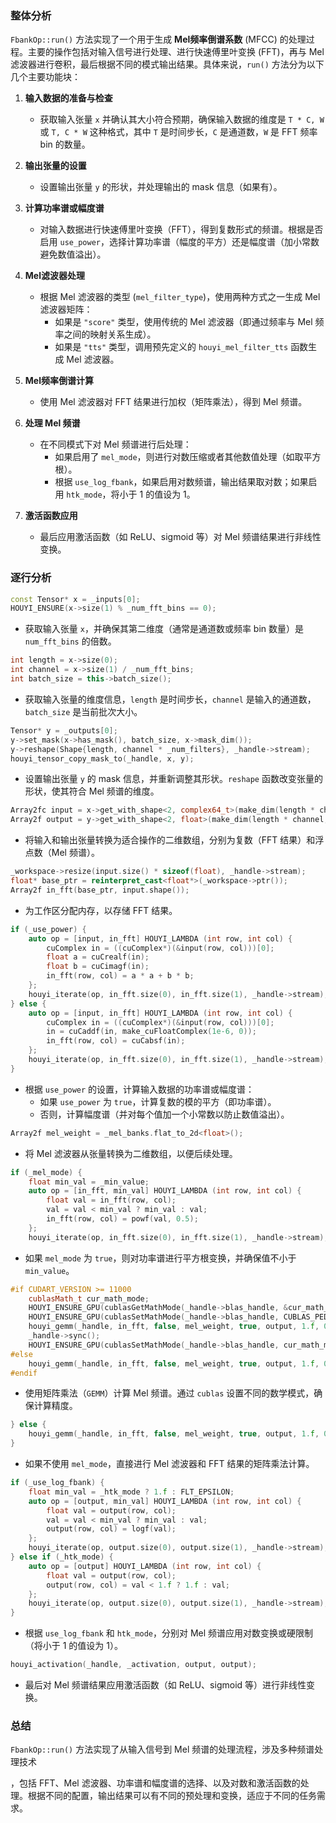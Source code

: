### 整体分析

`FbankOp::run()` 方法实现了一个用于生成 **Mel频率倒谱系数** (MFCC) 的处理过程。主要的操作包括对输入信号进行处理、进行快速傅里叶变换 (FFT)，再与 Mel 滤波器进行卷积，最后根据不同的模式输出结果。具体来说，`run()` 方法分为以下几个主要功能块：

1. **输入数据的准备与检查**
    
    - 获取输入张量 `x` 并确认其大小符合预期，确保输入数据的维度是 `T * C, W` 或 `T, C * W` 这种格式，其中 `T` 是时间步长，`C` 是通道数，`W` 是 FFT 频率 bin 的数量。
2. **输出张量的设置**
    
    - 设置输出张量 `y` 的形状，并处理输出的 mask 信息（如果有）。
3. **计算功率谱或幅度谱**
    
    - 对输入数据进行快速傅里叶变换（FFT），得到复数形式的频谱。根据是否启用 `use_power`，选择计算功率谱（幅度的平方）还是幅度谱（加小常数避免数值溢出）。
4. **Mel滤波器处理**
    
    - 根据 Mel 滤波器的类型 (`mel_filter_type`)，使用两种方式之一生成 Mel 滤波器矩阵：
        - 如果是 `"score"` 类型，使用传统的 Mel 滤波器（即通过频率与 Mel 频率之间的映射关系生成）。
        - 如果是 `"tts"` 类型，调用预先定义的 `houyi_mel_filter_tts` 函数生成 Mel 滤波器。
5. **Mel频率倒谱计算**
    
    - 使用 Mel 滤波器对 FFT 结果进行加权（矩阵乘法），得到 Mel 频谱。
6. **处理 Mel 频谱**
    
    - 在不同模式下对 Mel 频谱进行后处理：
        - 如果启用了 `mel_mode`，则进行对数压缩或者其他数值处理（如取平方根）。
        - 根据 `use_log_fbank`，如果启用对数频谱，输出结果取对数；如果启用 `htk_mode`，将小于 1 的值设为 1。
7. **激活函数应用**
    
    - 最后应用激活函数（如 ReLU、sigmoid 等）对 Mel 频谱结果进行非线性变换。

### 逐行分析

```cpp
const Tensor* x = _inputs[0];
HOUYI_ENSURE(x->size(1) % _num_fft_bins == 0);
```

- 获取输入张量 `x`，并确保其第二维度（通常是通道数或频率 bin 数量）是 `num_fft_bins` 的倍数。

```cpp
int length = x->size(0);
int channel = x->size(1) / _num_fft_bins;
int batch_size = this->batch_size();
```

- 获取输入张量的维度信息，`length` 是时间步长，`channel` 是输入的通道数，`batch_size` 是当前批次大小。

```cpp
Tensor* y = _outputs[0];
y->set_mask(x->has_mask(), batch_size, x->mask_dim());
y->reshape(Shape{length, channel * _num_filters}, _handle->stream);
houyi_tensor_copy_mask_to(_handle, x, y);
```

- 设置输出张量 `y` 的 mask 信息，并重新调整其形状。`reshape` 函数改变张量的形状，使其符合 Mel 频谱的维度。

```cpp
Array2fc input = x->get_with_shape<2, complex64_t>(make_dim(length * channel, _num_fft_bins));
Array2f output = y->get_with_shape<2, float>(make_dim(length * channel, _num_filters));
```

- 将输入和输出张量转换为适合操作的二维数组，分别为复数（FFT 结果）和浮点数（Mel 频谱）。

```cpp
_workspace->resize(input.size() * sizeof(float), _handle->stream);
float* base_ptr = reinterpret_cast<float*>(_workspace->ptr());
Array2f in_fft(base_ptr, input.shape());
```

- 为工作区分配内存，以存储 FFT 结果。

```cpp
if (_use_power) {
    auto op = [input, in_fft] HOUYI_LAMBDA (int row, int col) {
        cuComplex in = ((cuComplex*)(&input(row, col)))[0];
        float a = cuCrealf(in);
        float b = cuCimagf(in);
        in_fft(row, col) = a * a + b * b;
    };
    houyi_iterate(op, in_fft.size(0), in_fft.size(1), _handle->stream);
} else {
    auto op = [input, in_fft] HOUYI_LAMBDA (int row, int col) {
        cuComplex in = ((cuComplex*)(&input(row, col)))[0];
        in = cuCaddf(in, make_cuFloatComplex(1e-6, 0));
        in_fft(row, col) = cuCabsf(in);
    };
    houyi_iterate(op, in_fft.size(0), in_fft.size(1), _handle->stream);
}
```

- 根据 `use_power` 的设置，计算输入数据的功率谱或幅度谱：
    - 如果 `use_power` 为 `true`，计算复数的模的平方（即功率谱）。
    - 否则，计算幅度谱（并对每个值加一个小常数以防止数值溢出）。

```cpp
Array2f mel_weight = _mel_banks.flat_to_2d<float>();
```

- 将 Mel 滤波器从张量转换为二维数组，以便后续处理。

```cpp
if (_mel_mode) {
    float min_val = _min_value;
    auto op = [in_fft, min_val] HOUYI_LAMBDA (int row, int col) {
        float val = in_fft(row, col);
        val = val < min_val ? min_val : val;
        in_fft(row, col) = powf(val, 0.5);
    };
    houyi_iterate(op, in_fft.size(0), in_fft.size(1), _handle->stream);
```

- 如果 `mel_mode` 为 `true`，则对功率谱进行平方根变换，并确保值不小于 `min_value`。

```cpp
#if CUDART_VERSION >= 11000
    cublasMath_t cur_math_mode;
    HOUYI_ENSURE_GPU(cublasGetMathMode(_handle->blas_handle, &cur_math_mode));
    HOUYI_ENSURE_GPU(cublasSetMathMode(_handle->blas_handle, CUBLAS_PEDANTIC_MATH));
    houyi_gemm(_handle, in_fft, false, mel_weight, true, output, 1.f, 0.f);
    _handle->sync();
    HOUYI_ENSURE_GPU(cublasSetMathMode(_handle->blas_handle, cur_math_mode));
#else
    houyi_gemm(_handle, in_fft, false, mel_weight, true, output, 1.f, 0.f);
#endif
```

- 使用矩阵乘法（`GEMM`）计算 Mel 频谱。通过 `cublas` 设置不同的数学模式，确保计算精度。

```cpp
} else {
    houyi_gemm(_handle, in_fft, false, mel_weight, true, output, 1.f, 0.f);
}
```

- 如果不使用 `mel_mode`，直接进行 Mel 滤波器和 FFT 结果的矩阵乘法计算。

```cpp
if (_use_log_fbank) {
    float min_val = _htk_mode ? 1.f : FLT_EPSILON;
    auto op = [output, min_val] HOUYI_LAMBDA (int row, int col) {
        float val = output(row, col);
        val = val < min_val ? min_val : val;
        output(row, col) = logf(val);
    };
    houyi_iterate(op, output.size(0), output.size(1), _handle->stream);
} else if (_htk_mode) {
    auto op = [output] HOUYI_LAMBDA (int row, int col) {
        float val = output(row, col);
        output(row, col) = val < 1.f ? 1.f : val;
    };
    houyi_iterate(op, output.size(0), output.size(1), _handle->stream);
}
```

- 根据 `use_log_fbank` 和 `htk_mode`，分别对 Mel 频谱应用对数变换或硬限制（将小于 1 的值设为 1）。

```cpp
houyi_activation(_handle, _activation, output, output);
```

- 最后对 Mel 频谱结果应用激活函数（如 ReLU、sigmoid 等）进行非线性变换。

### 总结

`FbankOp::run()` 方法实现了从输入信号到 Mel 频谱的处理流程，涉及多种频谱处理技术

，包括 FFT、Mel 滤波器、功率谱和幅度谱的选择、以及对数和激活函数的处理。根据不同的配置，输出结果可以有不同的预处理和变换，适应于不同的任务需求。